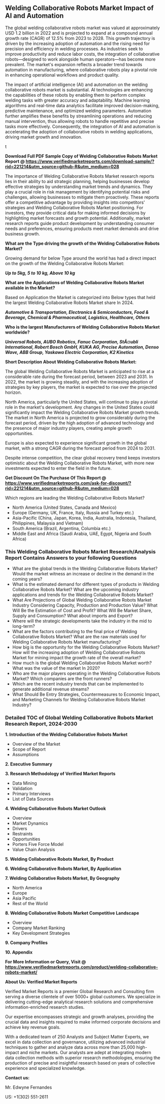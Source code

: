 <h2>Welding Collaborative Robots Market Impact of AI and Automation</h2><p>The global welding collaborative robots market was valued at approximately USD 1.2 billion in 2022 and is projected to expand at a compound annual growth rate (CAGR) of 12.5% from 2023 to 2028. This growth trajectory is driven by the increasing adoption of automation and the rising need for precision and efficiency in welding processes. As industries seek to improve productivity and reduce labor costs, the integration of collaborative robots—designed to work alongside human operators—has become more prevalent. The market's expansion reflects a broader trend towards automation in manufacturing, where collaborative robots play a pivotal role in enhancing operational workflows and product quality.</p><p>The impact of artificial intelligence (AI) and automation on the welding collaborative robots market is substantial. AI technologies are enhancing the capabilities of these robots by enabling them to perform complex welding tasks with greater accuracy and adaptability. Machine learning algorithms and real-time data analytics facilitate improved decision-making, predictive maintenance, and optimized welding parameters. Automation further amplifies these benefits by streamlining operations and reducing manual intervention, thus allowing robots to handle repetitive and precise tasks more effectively. Consequently, the integration of AI and automation is accelerating the adoption of collaborative robots in welding applications, driving market growth and innovation.</p>t</p><p id="" class=""><strong>Download Full PDF Sample Copy of Welding Collaborative Robots Market Report @ <a href="https://www.verifiedmarketreports.com/download-sample/?rid=221214&utm_source=github-R&utm_medium=028" target="_blank">https://www.verifiedmarketreports.com/download-sample/?rid=221214&utm_source=github-R&utm_medium=028</a></strong></p><p>The importance of&nbsp;Welding Collaborative Robots Market research reports lies in their ability to aid strategic planning, helping businesses develop effective strategies by understanding market trends and dynamics. They play a crucial role in risk management by identifying potential risks and challenges, allowing businesses to mitigate them proactively. These reports offer a competitive advantage by providing insights into competitors' strategies and Welding Collaborative Robots Market positioning. For investors, they provide critical data for making informed decisions by highlighting market forecasts and growth potential. Additionally, market research reports guide product development by understanding consumer needs and preferences, ensuring products meet market demands and drive business growth.</p><p><strong>What are the&nbsp;Type driving the growth of the Welding Collaborative Robots Market?</strong></p><p id="" class="">Growing demand for below Type around the world has had a direct impact on the growth of the Welding Collaborative Robots Market:</p><em><strong>Up to 5kg, 5 to 10 kg, Above 10 kg</strong></em></p><strong>What are the&nbsp;Applications&nbsp;of Welding Collaborative Robots Market available in the Market?</strong></p><p id="" class="">Based on Application the Market is categorized into Below types that held the largest Welding Collaborative Robots Market share In 2024.</p><em><strong>Automotive & Transportation, Electronics & Semiconductors, Food & Beverage, Chemical & Pharmaceutical, Logistics, Healthcare, Others</strong></em></p><strong>Who is the largest Manufacturers of Welding Collaborative Robots Market worldwide?</strong></p><p><em><strong>Universal Robots, AUBO Robotics, Fanuc Corporation, StÃ¤ubli International, Robert Bosch GmbH, KUKA AG, Precise Automation, Denso Wave, ABB Group, Yaskawa Electric Corporation, K2 Kinetics</strong></em></p><p id="" class=""><strong>Short Description About Welding Collaborative Robots Market:</strong></p><p>The global Welding Collaborative Robots Market is anticipated to rise at a considerable rate during the forecast period, between 2023 and 2031. In 2022, the market is growing steadily, and with the increasing adoption of strategies by key players, the market is expected to rise over the projected horizon.</p><p>North America, particularly the United States, will continue to play a pivotal role in the market's development. Any changes in the United States could significantly impact the Welding Collaborative Robots Market growth trends. The market in North America is projected to grow considerably during the forecast period, driven by the high adoption of advanced technology and the presence of major industry players, creating ample growth opportunities.</p><p>Europe is also expected to experience significant growth in the global market, with a strong CAGR during the forecast period from 2024 to 2031.</p><p>Despite intense competition, the clear global recovery trend keeps investors optimistic about the Welding Collaborative Robots Market, with more new investments expected to enter the field in the future.</p><p id="" class=""><strong>Get Discount On The Purchase Of This Report @ <a href="https://www.verifiedmarketreports.com/ask-for-discount/?rid=221214&utm_source=github-R&utm_medium=028" target="_blank">https://www.verifiedmarketreports.com/ask-for-discount/?rid=221214&utm_source=github-R&utm_medium=028</a></strong></p>Which regions are leading the Welding Collaborative Robots Market?</p><ul><li>North America (United States, Canada and Mexico)</li><li>Europe (Germany, UK, France, Italy, Russia and Turkey etc.)</li><li>Asia-Pacific (China, Japan, Korea, India, Australia, Indonesia, Thailand, Philippines, Malaysia and Vietnam)</li><li>South America (Brazil, Argentina, Columbia etc.)</li><li>Middle East and Africa (Saudi Arabia, UAE, Egypt, Nigeria and South Africa)</li></ul><h3 id="" class="">This Welding Collaborative Robots Market Research/Analysis Report Contains Answers to your following Questions</h3><ul><li>What are the global trends in the Welding Collaborative Robots Market? Would the market witness an increase or decline in the demand in the coming years?</li><li>What is the estimated demand for different types of products in Welding Collaborative Robots Market? What are the upcoming industry applications and trends for the Welding Collaborative Robots Market?</li><li>What Are Projections of Global Welding Collaborative Robots Market Industry Considering Capacity, Production and Production Value? What Will Be the Estimation of Cost and Profit? What Will Be Market Share, Supply and Consumption? What about imports and Export?</li><li>Where will the strategic developments take the industry in the mid to long-term?</li><li>What are the factors contributing to the final price of Welding Collaborative Robots Market? What are the raw materials used for Welding Collaborative Robots Market manufacturing?</li><li>How big is the opportunity for the Welding Collaborative Robots Market? How will the increasing adoption of Welding Collaborative Robots Market for mining impact the growth rate of the overall market?</li><li>How much is the global Welding Collaborative Robots Market worth? What was the value of the market In 2020?</li><li>Who are the major players operating in the Welding Collaborative Robots Market? Which companies are the front runners?</li><li>Which are the recent industry trends that can be implemented to generate additional revenue streams?</li><li>What Should Be Entry Strategies, Countermeasures to Economic Impact, and Marketing Channels for Welding Collaborative Robots Market Industry?</li></ul><h3 id="" class="">Detailed TOC of Global Welding Collaborative Robots Market Research Report, 2024-2030</h3><p id="" class=""><strong>1. Introduction of the Welding Collaborative Robots Market</strong></p><ul><li>Overview of the Market</li><li>Scope of Report</li><li>Assumptions</li></ul><p id="" class=""><strong>2. Executive Summary</strong></p><p id="" class=""><strong>3. Research Methodology of Verified Market Reports</strong></p><ul><li>Data Mining</li><li>Validation</li><li>Primary Interviews</li><li>List of Data Sources</li></ul><p id="" class=""><strong>4. Welding Collaborative Robots Market Outlook</strong></p><ul><li>Overview</li><li>Market Dynamics</li><li>Drivers</li><li>Restraints</li><li>Opportunities</li><li>Porters Five Force Model</li><li>Value Chain Analysis</li></ul><p id="" class=""><strong>5. Welding Collaborative Robots Market, By Product</strong></p><p id="" class=""><strong>6. Welding Collaborative Robots Market, By Application</strong></p><p id="" class=""><strong>7. Welding Collaborative Robots Market, By Geography</strong></p><ul><li>North America</li><li>Europe</li><li>Asia Pacific</li><li>Rest of the World</li></ul><p id="" class=""><strong>8. Welding Collaborative Robots Market Competitive Landscape</strong></p><ul><li>Overview</li><li>Company Market Ranking</li><li>Key Development Strategies</li></ul><p id="" class=""><strong>9. Company Profiles</strong></p><p id="" class=""><strong>10. Appendix</strong></p><p id="" class=""><strong>For More Information or Query, Visit @ <a href="https://www.verifiedmarketreports.com/product/welding-collaborative-robots-market/" target="_blank">https://www.verifiedmarketreports.com/product/welding-collaborative-robots-market/</a></strong></p><p id="" class=""><strong>About Us: Verified Market Reports</strong></p><p id="" class="">Verified Market Reports is a premier Global Research and Consulting firm serving a diverse clientele of over 5000+ global customers. We specialize in delivering cutting-edge analytical research solutions and comprehensive information-enriched research studies.</p><p id="" class="">Our expertise encompasses strategic and growth analyses, providing the crucial data and insights required to make informed corporate decisions and achieve key revenue goals.</p><p id="" class="">With a dedicated team of 250 Analysts and Subject Matter Experts, we excel in data collection and governance, utilizing advanced industrial techniques to gather and analyze data across more than 25,000 high-impact and niche markets. Our analysts are adept at integrating modern data collection methods with superior research methodologies, ensuring the production of precise and insightful research based on years of collective experience and specialized knowledge.</p><p id="" class=""><strong>Contact us:</strong></p><p id="" class="">Mr. Edwyne Fernandes</p><p id="" class="">US: +1(302) 551-2611</p>